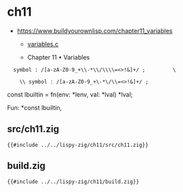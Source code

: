 # ch11

- https://www.buildyourownlisp.com/chapter11_variables
  - [variables.c](https://github.com/orangeduck/BuildYourOwnLisp/blob/master/src/variables.c)

  - Chapter 11 • Variables

```
  symbol : /[a-zA-Z0-9_+\\-*\\/\\\\=<>!&]+/ ;         \
```

```
    \\ symbol : /[a-zA-Z0-9_+\-*\/\\=<>!&]+/ ;
```

const lbuiltin = fn(env: *lenv, val: *lval) *lval;

Fun: *const lbuiltin,

## src/ch11.zig

``` zig
{{#include ../../lispy-zig/ch11/src/ch11.zig}}
```


## build.zig

``` zig
{{#include ../../lispy-zig/ch11/build.zig}}
```

